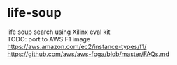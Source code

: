 # life-soup
life soup search using Xilinx eval kit  
TODO: port to AWS F1 image  
https://aws.amazon.com/ec2/instance-types/f1/  
https://github.com/aws/aws-fpga/blob/master/FAQs.md  
